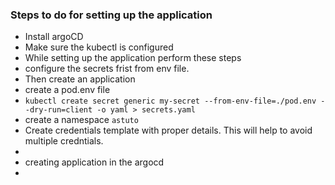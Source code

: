 ### Steps to do for setting up the application 

- Install argoCD 
- Make sure the kubectl is configured 
- While setting up the application perform these steps 
- configure the secrets frist from env file. 
- Then create an application 
- create a pod.env file
- `kubectl create secret generic my-secret --from-env-file=./pod.env --dry-run=client -o yaml > secrets.yaml`
- create a namespace `astuto`
- Create credentials template with proper details. This will help to avoid multiple credntials. 
- 
- creating application in the argocd 
- 